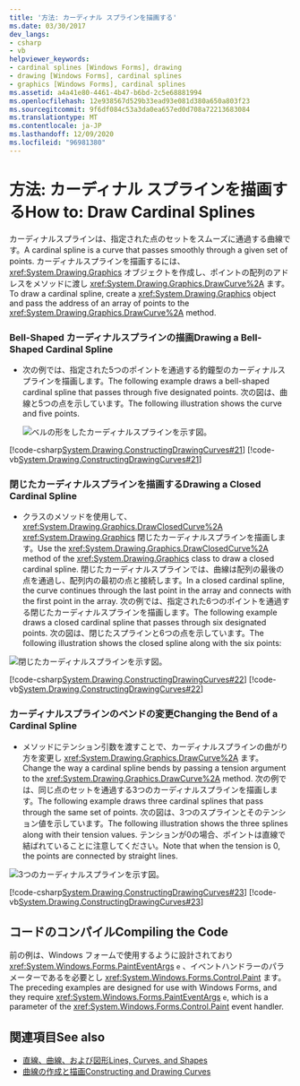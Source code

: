 ```yaml
---
title: '方法: カーディナル スプラインを描画する'
ms.date: 03/30/2017
dev_langs:
- csharp
- vb
helpviewer_keywords:
- cardinal splines [Windows Forms], drawing
- drawing [Windows Forms], cardinal splines
- graphics [Windows Forms], cardinal splines
ms.assetid: a4a41e80-4461-4b47-b6bd-2c5e68881994
ms.openlocfilehash: 12e938567d529b33ead93e081d380a650a803f23
ms.sourcegitcommit: 9f6df084c53a3da0ea657ed0d708a72213683084
ms.translationtype: MT
ms.contentlocale: ja-JP
ms.lasthandoff: 12/09/2020
ms.locfileid: "96981380"
---
```

# <a name="how-to-draw-cardinal-splines"></a><span data-ttu-id="daee3-102">方法: カーディナル スプラインを描画する</span><span class="sxs-lookup"><span data-stu-id="daee3-102">How to: Draw Cardinal Splines</span></span>
<span data-ttu-id="daee3-103">カーディナルスプラインは、指定された点のセットをスムーズに通過する曲線です。</span><span class="sxs-lookup"><span data-stu-id="daee3-103">A cardinal spline is a curve that passes smoothly through a given set of points.</span></span> <span data-ttu-id="daee3-104">カーディナルスプラインを描画するには、 <xref:System.Drawing.Graphics> オブジェクトを作成し、ポイントの配列のアドレスをメソッドに渡し <xref:System.Drawing.Graphics.DrawCurve%2A> ます。</span><span class="sxs-lookup"><span data-stu-id="daee3-104">To draw a cardinal spline, create a <xref:System.Drawing.Graphics> object and pass the address of an array of points to the <xref:System.Drawing.Graphics.DrawCurve%2A> method.</span></span>  
  
### <a name="drawing-a-bell-shaped-cardinal-spline"></a><span data-ttu-id="daee3-105">Bell-Shaped カーディナルスプラインの描画</span><span class="sxs-lookup"><span data-stu-id="daee3-105">Drawing a Bell-Shaped Cardinal Spline</span></span>  
  
- <span data-ttu-id="daee3-106">次の例では、指定された5つのポイントを通過する釣鐘型のカーディナルスプラインを描画します。</span><span class="sxs-lookup"><span data-stu-id="daee3-106">The following example draws a bell-shaped cardinal spline that passes through five designated points.</span></span> <span data-ttu-id="daee3-107">次の図は、曲線と5つの点を示しています。</span><span class="sxs-lookup"><span data-stu-id="daee3-107">The following illustration shows the curve and five points.</span></span>  
  
     ![ベルの形をしたカーディナルスプラインを示す図。](./media/how-to-draw-cardinal-splines/bell-shaped-cardinal-spline.png)  
  
 [!code-csharp[System.Drawing.ConstructingDrawingCurves#21](~/samples/snippets/csharp/VS_Snippets_Winforms/System.Drawing.ConstructingDrawingCurves/CS/Class1.cs#21)]
 [!code-vb[System.Drawing.ConstructingDrawingCurves#21](~/samples/snippets/visualbasic/VS_Snippets_Winforms/System.Drawing.ConstructingDrawingCurves/VB/Class1.vb#21)]  
  
### <a name="drawing-a-closed-cardinal-spline"></a><span data-ttu-id="daee3-109">閉じたカーディナルスプラインを描画する</span><span class="sxs-lookup"><span data-stu-id="daee3-109">Drawing a Closed Cardinal Spline</span></span>  
  
- <span data-ttu-id="daee3-110">クラスのメソッドを使用して、 <xref:System.Drawing.Graphics.DrawClosedCurve%2A> <xref:System.Drawing.Graphics> 閉じたカーディナルスプラインを描画します。</span><span class="sxs-lookup"><span data-stu-id="daee3-110">Use the <xref:System.Drawing.Graphics.DrawClosedCurve%2A> method of the <xref:System.Drawing.Graphics> class to draw a closed cardinal spline.</span></span> <span data-ttu-id="daee3-111">閉じたカーディナルスプラインでは、曲線は配列の最後の点を通過し、配列内の最初の点と接続します。</span><span class="sxs-lookup"><span data-stu-id="daee3-111">In a closed cardinal spline, the curve continues through the last point in the array and connects with the first point in the array.</span></span> <span data-ttu-id="daee3-112">次の例では、指定された6つのポイントを通過する閉じたカーディナルスプラインを描画します。</span><span class="sxs-lookup"><span data-stu-id="daee3-112">The following example draws a closed cardinal spline that passes through six designated points.</span></span> <span data-ttu-id="daee3-113">次の図は、閉じたスプラインと6つの点を示しています。</span><span class="sxs-lookup"><span data-stu-id="daee3-113">The following illustration shows the closed spline along with the six points:</span></span>  
  
 ![閉じたカーディナルスプラインを示す図。](./media/how-to-draw-cardinal-splines/closed-cardinal-spine.png)  
  
 [!code-csharp[System.Drawing.ConstructingDrawingCurves#22](~/samples/snippets/csharp/VS_Snippets_Winforms/System.Drawing.ConstructingDrawingCurves/CS/Class1.cs#22)]
 [!code-vb[System.Drawing.ConstructingDrawingCurves#22](~/samples/snippets/visualbasic/VS_Snippets_Winforms/System.Drawing.ConstructingDrawingCurves/VB/Class1.vb#22)]  
  
### <a name="changing-the-bend-of-a-cardinal-spline"></a><span data-ttu-id="daee3-115">カーディナルスプラインのベンドの変更</span><span class="sxs-lookup"><span data-stu-id="daee3-115">Changing the Bend of a Cardinal Spline</span></span>  
  
- <span data-ttu-id="daee3-116">メソッドにテンション引数を渡すことで、カーディナルスプラインの曲がり方を変更し <xref:System.Drawing.Graphics.DrawCurve%2A> ます。</span><span class="sxs-lookup"><span data-stu-id="daee3-116">Change the way a cardinal spline bends by passing a tension argument to the <xref:System.Drawing.Graphics.DrawCurve%2A> method.</span></span> <span data-ttu-id="daee3-117">次の例では、同じ点のセットを通過する3つのカーディナルスプラインを描画します。</span><span class="sxs-lookup"><span data-stu-id="daee3-117">The following example draws three cardinal splines that pass through the same set of points.</span></span> <span data-ttu-id="daee3-118">次の図は、3つのスプラインとそのテンション値を示しています。</span><span class="sxs-lookup"><span data-stu-id="daee3-118">The following illustration shows the three splines along with their tension values.</span></span> <span data-ttu-id="daee3-119">テンションが0の場合、ポイントは直線で結ばれていることに注意してください。</span><span class="sxs-lookup"><span data-stu-id="daee3-119">Note that when the tension is 0, the points are connected by straight lines.</span></span>  
  
 ![3つのカーディナルスプラインを示す図。](./media/how-to-draw-cardinal-splines/three-cardinal-splines.png)  
  
 [!code-csharp[System.Drawing.ConstructingDrawingCurves#23](~/samples/snippets/csharp/VS_Snippets_Winforms/System.Drawing.ConstructingDrawingCurves/CS/Class1.cs#23)]
 [!code-vb[System.Drawing.ConstructingDrawingCurves#23](~/samples/snippets/visualbasic/VS_Snippets_Winforms/System.Drawing.ConstructingDrawingCurves/VB/Class1.vb#23)]  
  
## <a name="compiling-the-code"></a><span data-ttu-id="daee3-121">コードのコンパイル</span><span class="sxs-lookup"><span data-stu-id="daee3-121">Compiling the Code</span></span>  
 <span data-ttu-id="daee3-122">前の例は、Windows フォームで使用するように設計されており <xref:System.Windows.Forms.PaintEventArgs> `e` 、イベントハンドラーのパラメーターであるを必要とし <xref:System.Windows.Forms.Control.Paint> ます。</span><span class="sxs-lookup"><span data-stu-id="daee3-122">The preceding examples are designed for use with Windows Forms, and they require <xref:System.Windows.Forms.PaintEventArgs> `e`, which is a parameter of the <xref:System.Windows.Forms.Control.Paint> event handler.</span></span>  
  
## <a name="see-also"></a><span data-ttu-id="daee3-123">関連項目</span><span class="sxs-lookup"><span data-stu-id="daee3-123">See also</span></span>

- [<span data-ttu-id="daee3-124">直線、曲線、および図形</span><span class="sxs-lookup"><span data-stu-id="daee3-124">Lines, Curves, and Shapes</span></span>](lines-curves-and-shapes.md)
- [<span data-ttu-id="daee3-125">曲線の作成と描画</span><span class="sxs-lookup"><span data-stu-id="daee3-125">Constructing and Drawing Curves</span></span>](constructing-and-drawing-curves.md)
